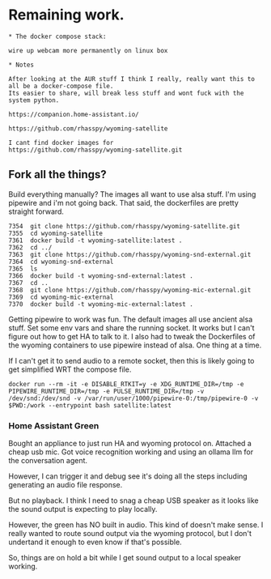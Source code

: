 # Remaining work.


    * The docker compose stack:

    wire up webcam more permanently on linux box

    * Notes

    After looking at the AUR stuff I think I really, really want this to all be a docker-compose file.
    Its easier to share, will break less stuff and wont fuck with the system python.

    https://companion.home-assistant.io/

    https://github.com/rhasspy/wyoming-satellite

    I cant find docker images for 
    https://github.com/rhasspy/wyoming-satellite.git

## Fork all the things?

Build everything manually? The images all want to use alsa stuff. I'm using pipewire and i'm not going back.
That said, the dockerfiles are pretty straight forward.

```
7354  git clone https://github.com/rhasspy/wyoming-satellite.git
7355  cd wyoming-satellite
7361  docker build -t wyoming-satellite:latest .
7362  cd ../
7363  git clone https://github.com/rhasspy/wyoming-snd-external.git
7364  cd wyoming-snd-external
7365  ls
7366  docker build -t wyoming-snd-external:latest .
7367  cd ..
7368  git clone https://github.com/rhasspy/wyoming-mic-external.git
7369  cd wyoming-mic-external
7370  docker build -t wyoming-mic-external:latest .
```

Getting pipewire to work was fun. The default images all use ancient alsa stuff.
Set some env vars and share the running socket. It works but I can't figure out how to get HA to talk to it.
I also had to tweak the Dockerfiles of the wyoming containers to use pipewire instead of alsa. One thing at a time.

If I can't get it to send audio to a remote socket, then this is likely going to get simplified WRT the compose file.

```
docker run --rm -it -e DISABLE_RTKIT=y -e XDG_RUNTIME_DIR=/tmp -e PIPEWIRE_RUNTIME_DIR=/tmp -e PULSE_RUNTIME_DIR=/tmp -v /dev/snd:/dev/snd -v /var/run/user/1000/pipewire-0:/tmp/pipewire-0 -v $PWD:/work --entrypoint bash satellite:latest
```

### Home Assistant Green

Bought an appliance to just run HA and wyoming protocol on. Attached a cheap usb mic.
Got voice recognition working and using an ollama llm for the conversation agent.

However, I can trigger it and debug see it's doing all the steps including generating an audio file response.

But no playback. I think I need to snag a cheap USB speaker as it looks like the sound output is expecting to play locally.

However, the green has NO built in audio. This kind of doesn't make sense. I really wanted to route sound output via the wyoming protocol, but I don't undertand it enough to even know if that's possible.

So, things are on hold a bit while I get sound output to a local speaker working.
